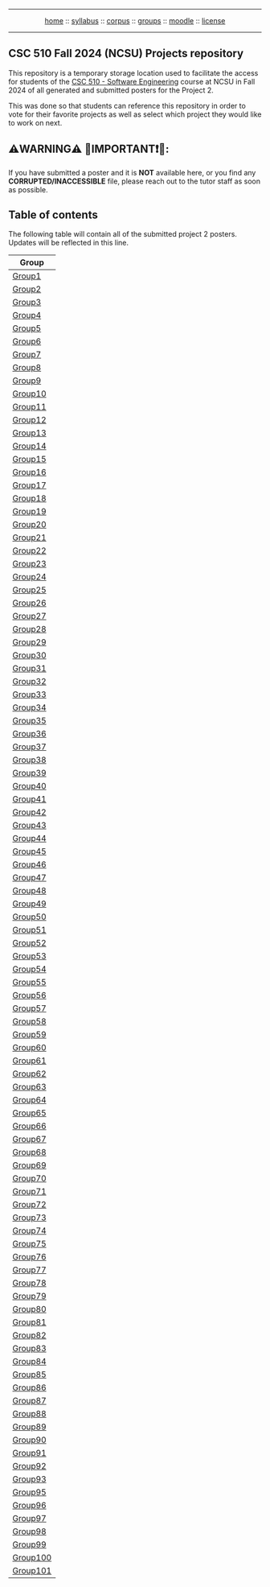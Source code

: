 <hr>
<div style="text-align:center;">
<a href="https://txt.github.io/se24fall/index.html">home</a>
:: <a href="https://txt.github.io/se24fall/syllabus.html">syllabus</a>
:: <a href="https://docs.google.com/spreadsheets/d/17AdVB6rGsKSf8Ut6gG5RD01IngOLjQvVxFdkSS76cYY/edit?usp=sharing">corpus</a> 
:: <a href="https://docs.google.com/spreadsheets/d/1as_d35pZSKT1zcVWEcqa59AaU7AmNYHpDvdlkdgaCdI/edit?gid=0#gid=0">groups</a> 
:: <a href="https://moodle-courses2425.wolfware.ncsu.edu/course/view.php?id=4180&bp=s">moodle</a>
:: <a href="https://github.com/txt/se24fall/blob/main/LICENSE">license</a>  </p>
</div>
<hr>

## CSC 510 Fall 2024 (NCSU) Projects repository
This repository is a temporary storage location used to facilitate the access for students of the [CSC 510 - Software Engineering](https://txt.github.io/se24fall/) course at NCSU in Fall 2024 of all generated and submitted posters for the Project 2. 

This was done so that students can reference this repository in order to vote for their favorite projects as well as select which project they would like to work on next.

## ⚠️**WARNING**⚠️ 🔴IMPORTANT❗🔴: 

If you have submitted a poster and it is **NOT** available here, or you find any **CORRUPTED/INACCESSIBLE** file, please reach out to the tutor staff as soon as possible.


## Table of contents

The following table will contain all of the submitted project 2 posters. Updates will be reflected in this line.


| Group  |
| --------
| [Group1](Posters/Group1) |
| [Group2](Posters/Group2) |
| [Group3](Posters/Group3) |
| [Group4](Posters/Group4) |
| [Group5](Posters/Group5) |
| [Group6](Posters/Group6) |
| [Group7](Posters/Group7) |
| [Group8](Posters/Group8) |
| [Group9](Posters/Group9) |
| [Group10](Posters/Group10) |
| [Group11](Posters/Group11) |
| [Group12](Posters/Group12) |
| [Group13](Posters/Group13) |
| [Group14](Posters/Group14) |
| [Group15](Posters/Group15) |
| [Group16](Posters/Group16) |
| [Group17](Posters/Group17) |
| [Group18](Posters/Group18) |
| [Group19](Posters/Group19) |
| [Group20](Posters/Group20) |
| [Group21](Posters/Group21) |
| [Group22](Posters/Group22) |
| [Group23](Posters/Group23) |
| [Group24](Posters/Group24) |
| [Group25](Posters/Group25) |
| [Group26](Posters/Group26) |
| [Group27](Posters/Group27) |
| [Group28](Posters/Group28) |
| [Group29](Posters/Group29) |
| [Group30](Posters/Group30) |
| [Group31](Posters/Group31) |
| [Group32](Posters/Group32) |
| [Group33](Posters/Group33) |
| [Group34](Posters/Group34) |
| [Group35](Posters/Group35) |
| [Group36](Posters/Group36) |
| [Group37](Posters/Group37) |
| [Group38](Posters/Group38) |
| [Group39](Posters/Group39) |
| [Group40](Posters/Group40) |
| [Group41](Posters/Group41) |
| [Group42](Posters/Group42) |
| [Group43](Posters/Group43) |
| [Group44](Posters/Group44) |
| [Group45](Posters/Group45) |
| [Group46](Posters/Group46) |
| [Group47](Posters/Group47) |
| [Group48](Posters/Group48) |
| [Group49](Posters/Group49) |
| [Group50](Posters/Group50) |
| [Group51](Posters/Group51) |
| [Group52](Posters/Group52) |
| [Group53](Posters/Group53) |
| [Group54](Posters/Group54) |
| [Group55](Posters/Group55) |
| [Group56](Posters/Group56) |
| [Group57](Posters/Group57) |
| [Group58](Posters/Group58) |
| [Group59](Posters/Group59) |
| [Group60](Posters/Group60) |
| [Group61](Posters/Group61) |
| [Group62](Posters/Group62) |
| [Group63](Posters/Group63) |
| [Group64](Posters/Group64) |
| [Group65](Posters/Group65) |
| [Group66](Posters/Group66) |
| [Group67](Posters/Group67) |
| [Group68](Posters/Group68) |
| [Group69](Posters/Group69) |
| [Group70](Posters/Group70) |
| [Group71](Posters/Group71) |
| [Group72](Posters/Group72) |
| [Group73](Posters/Group73) |
| [Group74](Posters/Group74) |
| [Group75](Posters/Group75) |
| [Group76](Posters/Group76) |
| [Group77](Posters/Group77) |
| [Group78](Posters/Group78) |
| [Group79](Posters/Group79) |
| [Group80](Posters/Group80) |
| [Group81](Posters/Group81) |
| [Group82](Posters/Group82) |
| [Group83](Posters/Group83) |
| [Group84](Posters/Group84) |
| [Group85](Posters/Group85) |
| [Group86](Posters/Group86) |
| [Group87](Posters/Group87) |
| [Group88](Posters/Group88) |
| [Group89](Posters/Group89) |
| [Group90](Posters/Group90) |
| [Group91](Posters/Group91) |
| [Group92](Posters/Group92) |
| [Group93](Posters/Group93) |
| [Group95](Posters/Group95) |
| [Group96](Posters/Group96) |
| [Group97](Posters/Group97) |
| [Group98](Posters/Group98) |
| [Group99](Posters/Group99) |
| [Group100](Posters/Group100) |
| [Group101](Posters/Group101) |
